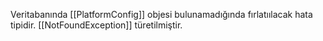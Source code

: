 Veritabanında [[PlatformConfig]] objesi bulunamadığında fırlatıılacak hata tipidir. [[NotFoundException]] türetilmiştir.